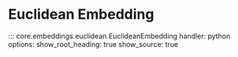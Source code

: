 # Euclidean Embedding

::: core.embeddings.euclidean.EuclideanEmbedding
    handler: python
    options:
      show_root_heading: true
      show_source: true

